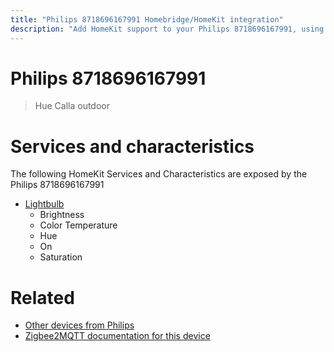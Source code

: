 ```yaml
---
title: "Philips 8718696167991 Homebridge/HomeKit integration"
description: "Add HomeKit support to your Philips 8718696167991, using Homebridge, Zigbee2MQTT and homebridge-z2m."
---
```

<!---
This file has been GENERATED using src/docgen/docgen.ts
DO NOT EDIT THIS FILE MANUALLY!
-->
# Philips 8718696167991
> Hue Calla outdoor


# Services and characteristics
The following HomeKit Services and Characteristics are exposed by
the Philips 8718696167991

* [Lightbulb](../../light.md)
  * Brightness
  * Color Temperature
  * Hue
  * On
  * Saturation


# Related
* [Other devices from Philips](../index.md#philips)
* [Zigbee2MQTT documentation for this device](https://www.zigbee2mqtt.io/devices/8718696167991.html)